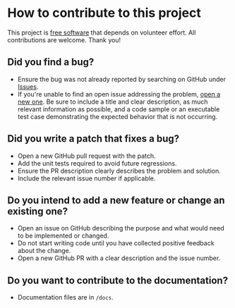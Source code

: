 
# How to contribute to this project

This project is [free software](https://www.gnu.org/philosophy/free-sw.en.html) that depends on volunteer effort.
All contributions are welcome. Thank you!


## Did you find a bug?

- Ensure the bug was not already reported by searching on GitHub under
  [Issues](https://github.com/leakyabstractions/result/issues).
- If you're unable to find an open issue addressing the problem,
  [open a new one](https://github.com/leakyabstractions/result/issues/new).
  Be sure to include a title and clear description, as much relevant information as possible, and a code sample or an
  executable test case demonstrating the expected behavior that is not occurring.


## Did you write a patch that fixes a bug?

- Open a new GitHub pull request with the patch.
- Add the unit tests required to avoid future regressions.
- Ensure the PR description clearly describes the problem and solution.
- Include the relevant issue number if applicable.


## Do you intend to add a new feature or change an existing one?

- Open an issue on GitHub describing the purpose and what would need to be implemented or changed.
- Do not start writing code until you have collected positive feedback about the change.
- Open a new GitHub PR with a clear description and the issue number.


## Do you want to contribute to the documentation?

- Documentation files are in `/docs`.
- Open a new GitHub PR; explain what part of the documentation needs to be updated and why.
